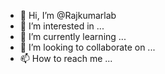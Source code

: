 - 👋 Hi, I’m @Rajkumarlab
- 👀 I’m interested in ...
- 🌱 I’m currently learning ...
- 💞️ I’m looking to collaborate on ...
- 📫 How to reach me ...

<!---
Rajkumarlab/Rajkumarlab is a ✨ special ✨ repository because its `README.md` (this file) appears on your GitHub profile.
You can click the Preview link to take a look at your changes.
--->

